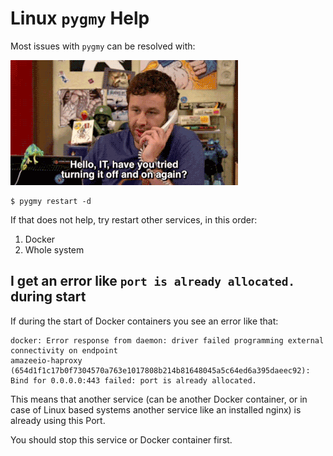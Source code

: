 # Linux `pygmy` Help
Most issues with `pygmy` can be resolved with:

![Have you tried turning it off and on again?](itsupport.gif)


    $ pygmy restart -d
    
If that does not help, try restart other services, in this order:

1. Docker
2. Whole system 

## I get an error like `port is already allocated.` during start

If during the start of Docker containers you see an error like that:

    docker: Error response from daemon: driver failed programming external connectivity on endpoint 
    amazeeio-haproxy (654d1f1c17b0f7304570a763e1017808b214b81648045a5c64ed6a395daeec92): 
    Bind for 0.0.0.0:443 failed: port is already allocated.

This means that another service (can be another Docker container, or in case of Linux based systems another service like an installed nginx) is already using this Port. 

You should stop this service or Docker container first.